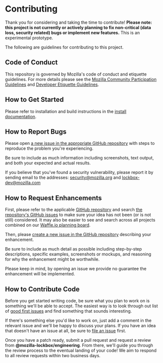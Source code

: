 # Contributing

Thank you for considering and taking the time to contribute! **Please note: this project is not currently or actively planning to fix non-critical (data loss, security related) bugs or implement new features.** This is an experimental prototype.

The following are guidelines for contributing to this project.

## Code of Conduct

This repository is governed by Mozilla's code of conduct and etiquette guidelines. For more details please see the [Mozilla Community Participation Guidelines][community-guidelines] and [Developer Etiquette Guidelines][etiquette-guidelines].

## How to Get Started

Please refer to installation and build instructions in the [install documentation](developer/install.md).

## How to Report Bugs

Please open [a new issue in the appropriate GitHub repository][new-issue] with steps to reproduce the problem you're experiencing.

Be sure to include as much information including screenshots, text output, and both your expected and actual results.

If you believe that you've found a security vulnerability, please report it by sending email to the addresses: security@mozilla.org and lockbox-dev@mozilla.com

## How to Request Enhancements

First, please refer to the applicable [GitHub repository][github-repos] and search [the repository's GitHub issues][issues-list] to make sure your idea has not been (or is not still) considered. It may also be easier to see and search across all projects combined on our [Waffle.io planning board][waffle].

Then, please [create a new issue in the GitHub repository][new-issue] describing your enhancement.

Be sure to include as much detail as possible including step-by-step descriptions, specific examples, screenshots or mockups, and reasoning for why the enhancement might be worthwhile.

Please keep in mind, by opening an issue we provide no guarantee the enhancement will be implemented.

## How to Contribute Code

Before you get started writing code, be sure what you plan to work on is something we'll be able to accept. The easiest way is to look through out list of [good first issues][good-first-issues] and find something that sounds interesting.

If there's something else you'd like to work on, just add a comment in the relevant issue and we'll be happy to discuss your plans. If you have an idea that doesn't have an issue at all, be sure to [file an issue](#how-to-request-enhancements) first.

Once you have a patch ready, submit a pull request and request a review from **@mozilla-lockbox/engineering**. From there, we'll guide you through the review process to the eventual landing of your code! We aim to respond to all review requests within two business days.

[community-guidelines]: https://www.mozilla.org/about/governance/policies/participation/
[etiquette-guidelines]: https://bugzilla.mozilla.org/page.cgi?id=etiquette.html
[new-issue]: https://github.com/mozilla-lockbox/lockbox-extension/issues/new
[github-repos]: https://github.com/orgs/mozilla-lockbox/
[issues-list]: https://github.com/mozilla-lockbox/lockbox-extension/issues
[waffle]: https://waffle.io/mozilla-lockbox/lockbox-extension
[good-first-issues]: https://github.com/mozilla-lockbox/lockbox-extension/issues?q=is%3Aopen+is%3Aissue+label%3A%22good+first+issue%22
